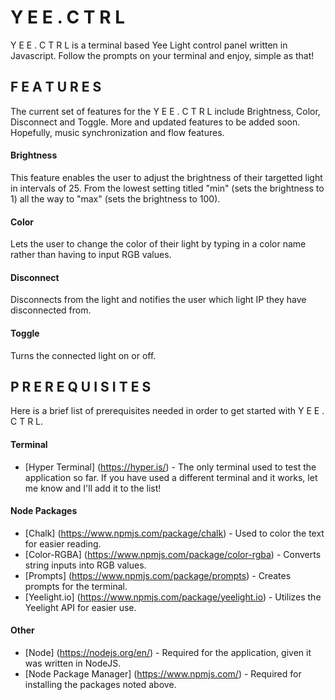 # Y E E . C T R L
Y E E . C T R L is a terminal based Yee Light control panel written in Javascript. Follow the prompts on your terminal and enjoy, simple as that!

## F E A T U R E S
The current set of features for the Y E E . C T R L include Brightness, Color, Disconnect and Toggle. More and updated features to be added soon. Hopefully, music synchronization and flow features.

#### Brightness
This feature enables the user to adjust the brightness of their targetted light in intervals of 25. From the lowest setting titled "min" (sets the brightness to 1) all the way to "max" (sets the brightness to 100).

#### Color
Lets the user to change the color of their light by typing in a color name rather than having to input RGB values. 

#### Disconnect
Disconnects from the light and notifies the user which light IP they have disconnected from.

#### Toggle
Turns the connected light on or off.
   
## P R E R E Q U I S I T E S
Here is a brief list of prerequisites needed in order to get started with Y E E . C T R L.

#### Terminal
* [Hyper Terminal] (https://hyper.is/) - The only terminal used to test the application so far. If you have used a different terminal and it works, let me know and I'll add it to the list!

#### Node Packages
* [Chalk] (https://www.npmjs.com/package/chalk) - Used to color the text for easier reading.
* [Color-RGBA] (https://www.npmjs.com/package/color-rgba) - Converts string inputs into RGB values.
* [Prompts] (https://www.npmjs.com/package/prompts) - Creates prompts for the terminal.
* [Yeelight.io] (https://www.npmjs.com/package/yeelight.io) - Utilizes the Yeelight API for easier use.

#### Other
* [Node] (https://nodejs.org/en/) - Required for the application, given it was written in NodeJS.
* [Node Package Manager] (https://www.npmjs.com/) - Required for installing the packages noted above.
